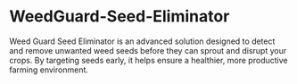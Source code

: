 # WeedGuard-Seed-Eliminator
Weed Guard Seed Eliminator is an advanced solution designed to detect and remove unwanted weed seeds before they can sprout and disrupt your crops. By targeting seeds early, it helps ensure a healthier, more productive farming environment.
